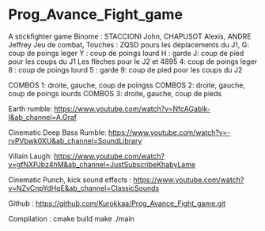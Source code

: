 # Prog_Avance_Fight_game
A stickfighter game
Binome : STACCIONI John, CHAPUSOT Alexis, ANDRE Jeffrey
Jeu de combat,
Touches : ZQSD pours les déplacements du J1, 
G: coup de poings leger
Y : coup de poings lourd
H : garde
J: coup de pied pour les coups du J1
Les flèches pour le J2 et 4895
4: coup de poings leger
8 : coup de poings lourd
5 : garde
9: coup de pied pour les coups du J2

COMBOS 1: droite, gauche, coup de poingss 
COMBOS 2: droite, gauche, coup de poings lourds
COMBOS 3: droite, gauche, coup de pieds

Earth rumble: 
https://www.youtube.com/watch?v=NfcAGablk-I&ab_channel=A.Graf

Cinematic Deep Bass Rumble:
https://www.youtube.com/watch?v=-rvPVbwk0XU&ab_channel=SoundLibrary

Villain Laugh:
https://www.youtube.com/watch?v=gfNXPJbz4hM&ab_channel=JustSubscribeKhabyLame

Cinematic Punch, kick sound effects :
https://www.youtube.com/watch?v=NZvCnpYdHqE&ab_channel=ClassicSounds

Github : https://github.com/Kurokkaa/Prog_Avance_Fight_game.git

Compilation : 
cmake build
make 
./main
